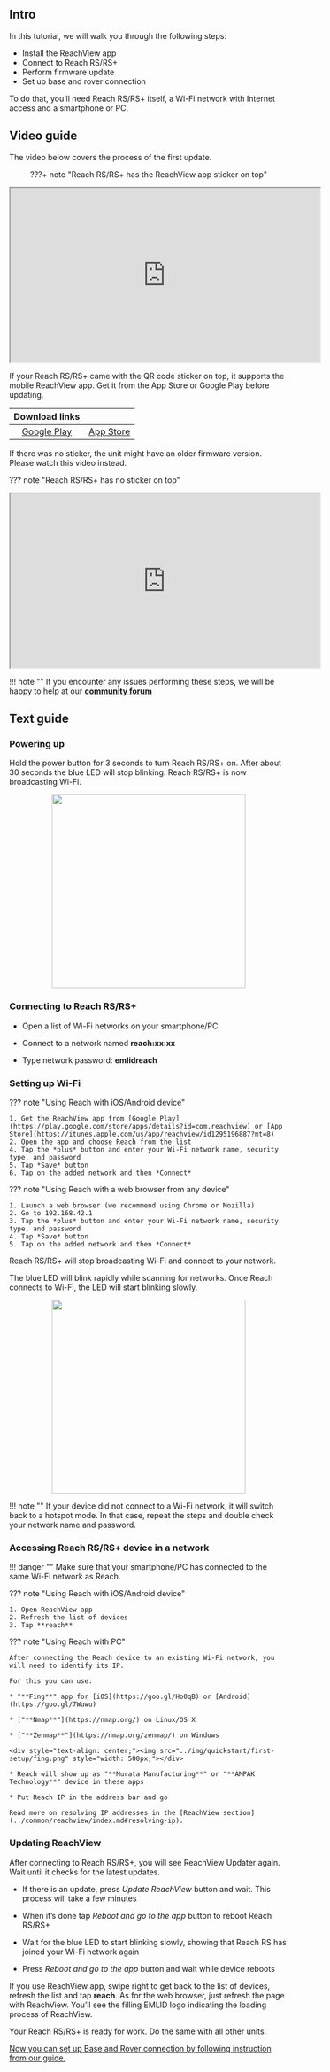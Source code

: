 ## Intro

In this tutorial, we will walk you through the following steps:

* Install the ReachView app
* Connect to Reach RS/RS+
* Perform firmware update
* Set up base and rover connection

To do that, you’ll need Reach RS/RS+ itself, a Wi-Fi network with Internet access and a smartphone or PC.


## Video guide

The video below covers the process of the first update.

<center>

???+ note "Reach RS/RS+ has the ReachView app sticker on top"
    <div style="text-align: center;"><iframe title="Emlid manuals" width="560" height="315" src="https://www.youtube.com/embed/fIY__hNjcNI" allowfullscreen></iframe></div>

</center>

If your Reach RS/RS+ came with the QR code sticker on top, it supports the mobile ReachView app. Get it from the App Store or Google Play before updating.

<center>

|Download links||
|:-------------:|:----------:|
|[Google Play](https://play.google.com/store/apps/details?id=com.reachview)|[App Store](https://itunes.apple.com/us/app/reachview/id1295196887?mt=8)|

</center>

If there was no sticker, the unit might have an older firmware version. Please watch this video instead.

??? note "Reach RS/RS+ has no sticker on top"
    <div style="text-align: center;"><iframe title="Emlid manuals" width="560" height="315" src="https://www.youtube.com/embed/HCOqtSUumow" allowfullscreen></iframe></div>

!!! note ""
    If you encounter any issues performing these steps, we will be happy to help at our [**community forum**](http://community.emlid.com/)


## Text guide

### Powering up

Hold the power button for 3 seconds to turn Reach RS/RS+ on. After about 30 seconds the blue LED will stop blinking. Reach RS/RS+ is now broadcasting Wi-Fi.

<div style="text-align: center;"><img src="../img/quickstart/first-setup/running-hotspot.png" style="width: 350px;"></div>

### Connecting to Reach RS/RS+

* Open a list of Wi-Fi networks on your smartphone/PC

* Connect to a network named **reach:xx:xx**

* Type network password: **emlidreach**


### Setting up Wi-Fi

??? note "Using Reach with iOS/Android device"

    1. Get the ReachView app from [Google Play](https://play.google.com/store/apps/details?id=com.reachview) or [App Store](https://itunes.apple.com/us/app/reachview/id1295196887?mt=8)
    2. Open the app and choose Reach from the list
    4. Tap the *plus* button and enter your Wi-Fi network name, security type, and password
    5. Tap *Save* button
    6. Tap on the added network and then *Connect*

??? note "Using Reach with a web browser from any device"

    1. Launch a web browser (we recommend using Chrome or Mozilla)
    2. Go to 192.168.42.1
    3. Tap the *plus* button and enter your Wi-Fi network name, security type, and password
    4. Tap *Save* button
    5. Tap on the added network and then *Connect*

Reach RS/RS+ will stop broadcasting Wi-Fi and connect to your network. 

The blue LED will blink rapidly while scanning for networks. Once Reach connects to Wi-Fi, the LED will start blinking slowly. 

<div style="text-align: center;"><img src="../img/quickstart/first-setup/running-client.gif" style="width: 350px;"></div>

!!! note ""
    If your device did not connect to a Wi-Fi network, it will switch back to a hotspot mode.
    In that case, repeat the steps and double check your network name and password. 


### Accessing Reach RS/RS+ device in a network

!!! danger ""
    Make sure that your smartphone/PC has connected to the same Wi-Fi network as Reach.

??? note "Using Reach with iOS/Android device"

    1. Open ReachView app
    2. Refresh the list of devices
    3. Tap **reach**


??? note "Using Reach with PC"

    After connecting the Reach device to an existing Wi-Fi network, you will need to identify its IP.

    For this you can use:

    * "**Fing**" app for [iOS](https://goo.gl/Ho0qB) or [Android](https://goo.gl/7Wuwu)

    * ["**Nmap**"](https://nmap.org/) on Linux/OS X

    * ["**Zenmap**"](https://nmap.org/zenmap/) on Windows

    <div style="text-align: center;"><img src="../img/quickstart/first-setup/fing.png" style="width: 500px;"></div>

    * Reach will show up as "**Murata Manufacturing**" or "**AMPAK Technology**" device in these apps

    * Put Reach IP in the address bar and go

    Read more on resolving IP addresses in the [ReachView section](../common/reachview/index.md#resolving-ip).


### Updating ReachView

After connecting to Reach RS/RS+, you will see ReachView Updater again. Wait until it checks for the latest updates.

* If there is an update, press *Update ReachView* button and wait. This process will take a few minutes

* When it’s done tap *Reboot and go to the app* button to reboot Reach RS/RS+

* Wait for the blue LED to start blinking slowly, showing that Reach RS has joined your Wi-Fi network again

* Press *Reboot and go to the app* button and wait while device reboots

If you use ReachView app, swipe right to get back to the list of devices, refresh the list and tap **reach**. As for the web browser, just refresh the page with ReachView. You’ll see the filling EMLID logo indicating the loading process of ReachView.

Your Reach RS/RS+ is ready for work. Do the same with all other units.

[Now you can set up Base and Rover connection by following instruction from our guide.](base-rover-setup.md)
